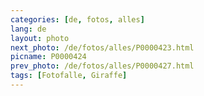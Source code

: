 ```yaml
---
categories: [de, fotos, alles]
lang: de
layout: photo
next_photo: /de/fotos/alles/P0000423.html
picname: P0000424
prev_photo: /de/fotos/alles/P0000427.html
tags: [Fotofalle, Giraffe]
---
```

